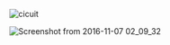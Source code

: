 ![cicuit](https://github.com/user-attachments/assets/bd1613bb-7b50-4b6d-9fca-6e97b950713d)


![Screenshot from 2016-11-07 02_09_32](https://github.com/user-attachments/assets/f5f347ab-80d0-4bc5-9e60-6d60478b2b57)
